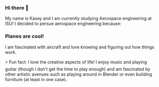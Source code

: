 ### Hi there 👋

My name is Kasey and I am currently studying Aerospace engineering at ISU!
I decided to persue aerospace engineering because:
### Planes are cool!

I am fascinated with aircraft and love knowing and figuring out how things work.

⚡ Fun fact: I love the creative aspects of life! I enjoy music and playing guitar (though I don't get the time to play enough) and am fascinated by other artistic avenues such as playing around in Blender or even building furniture (at least in one case).

<!--
**kaseyda/kaseyda** is a ✨ _special_ ✨ repository because its `README.md` (this file) appears on your GitHub profile.

Here are some ideas to get you started:

- 🔭 I’m currently working on ...
- 🌱 I’m currently learning ...
- 👯 I’m looking to collaborate on ...
- 🤔 I’m looking for help with ...
- 💬 Ask me about ...
- 📫 How to reach me: ...
- 😄 Pronouns: ...
- ⚡ Fun fact: ...
-->
